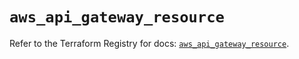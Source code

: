 # `aws_api_gateway_resource`

Refer to the Terraform Registry for docs: [`aws_api_gateway_resource`](https://registry.terraform.io/providers/hashicorp/aws/5.58.0/docs/resources/api_gateway_resource).
